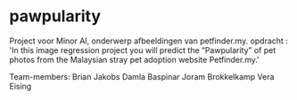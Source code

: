 # pawpularity
Project voor Minor AI, onderwerp afbeeldingen van petfinder.my. opdracht : 'In this image regression project you will predict the “Pawpularity” of pet photos from the Malaysian stray pet adoption website Petfinder.my.'

Team-members:
Brian Jakobs
Damla Baspinar
Joram Brokkelkamp
Vera Eising


